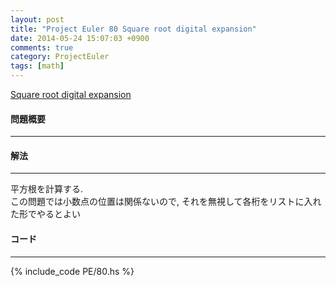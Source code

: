 ```yaml
---
layout: post
title: "Project Euler 80 Square root digital expansion"
date: 2014-05-24 15:07:03 +0900
comments: true
category: ProjectEuler
tags: [math]
---
```


[Square root digital expansion](http://projecteuler.net/problem=80)

#### 問題概要

****

#### 解法

****

平方根を計算する.  
この問題では小数点の位置は関係ないので, それを無視して各桁をリストに入れた形でやるとよい

#### コード

****

{% include_code PE/80.hs %}
